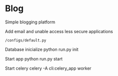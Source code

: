 # Blog
Simple blogging platform

Add email and unable access less secure applications
````
/configs/default.py
````

Database inicialize
python run.py init

Start app 
python run.py start

Start celery
celery -A cli:celery_app worker

